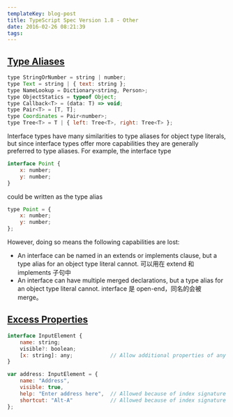 ```yaml
---
templateKey: blog-post
title: TypeScript Spec Version 1.8 - Other
date: 2016-02-26 08:21:39
tags:
---
```


## [Type Aliases](https://github.com/Microsoft/TypeScript/blob/master/doc/spec.md#3.10)

```js
type StringOrNumber = string | number;
type Text = string | { text: string };
type NameLookup = Dictionary<string, Person>;
type ObjectStatics = typeof Object;
type Callback<T> = (data: T) => void;
type Pair<T> = [T, T];
type Coordinates = Pair<number>;
type Tree<T> = T | { left: Tree<T>, right: Tree<T> };
```

Interface types have many similarities to type aliases for object type literals, but since interface types offer more capabilities they are generally preferred to type aliases. For example, the interface type

```js
interface Point {
    x: number;
    y: number;
}
```

could be written as the type alias

```js
type Point = {
    x: number;
    y: number;
};
```

However, doing so means the following capabilities are lost:

- An interface can be named in an extends or implements clause, but a type alias for an object type literal cannot. 可以用在 extend 和 implements 子句中
- An interface can have multiple merged declarations, but a type alias for an object type literal cannot. interface 是 open-end，同名的会被 merge。

## [ Excess Properties](https://github.com/Microsoft/TypeScript/blob/master/doc/spec.md#3.11.5)

```js
interface InputElement {
    name: string;
    visible?: boolean;
    [x: string]: any;            // Allow additional properties of any type
}

var address: InputElement = {
    name: "Address",
    visible: true,
    help: "Enter address here",  // Allowed because of index signature
    shortcut: "Alt-A"            // Allowed because of index signature
};
```


